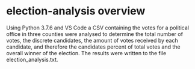 # election-analysis overview
Using Python 3.7.6 and VS Code a CSV containing the votes for a political office in three counties were analysed to determine the total number of votes, the discrete candidates, the amount of votes received by each candidate, and therefore the candidates percent of total votes and the overall winner of the election.  The results were written to the file election_analysis.txt.  
